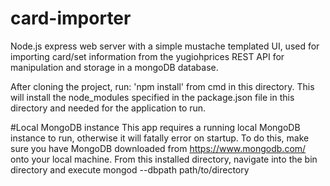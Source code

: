 # card-importer
Node.js express web server with a simple mustache templated UI, used for importing card/set information from the yugiohprices REST API for manipulation and storage in a mongoDB database.

After cloning the project, run: 'npm install' from cmd in this directory. This will install the node_modules specified in the package.json file in this directory and needed for the application to run.

#Local MongoDB instance
This app requires a running local MongoDB instance to run, otherwise it will fatally error on startup. To do this, make sure you have MongoDB downloaded from https://www.mongodb.com/
onto your local machine. From this installed directory, navigate into the bin directory and execute mongod --dbpath path/to/directory
